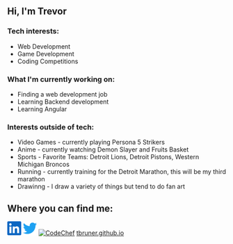 ## Hi, I'm Trevor

### Tech interests:
- Web Development
- Game Development
- Coding Competitions

### What I'm currently working on:
- Finding a web development job
- Learning Backend development
- Learning Angular

### Interests outside of tech:
- Video Games - currently playing Persona 5 Strikers
- Anime - currently watching Demon Slayer and Fruits Basket
- Sports - Favorite Teams: Detroit Lions, Detroit Pistons, Western Michigan Broncos
- Running - currently training for the Detroit Marathon, this will be my third marathon
- Drawinng - I draw a variety of things but tend to do fan art

## Where you can find me:
<a href="https://www.linkedin.com/in/trevor-bruner-6679a072/"><img alt="LinkedIn" height="32" width="32" src="images/linkedin.svg"></a>
<a href="https://twitter.com/TrevorABruner"><img alt="Twitter" height="32" width="32" src="images/twitter.svg"></a>
<a href="https://www.codechef.com/users/brunertre"><img alt="CodeChef" height="32" width="32" src="images/codechef.svg"></a>
[tbruner.github.io](http://tbruner.github.io)
